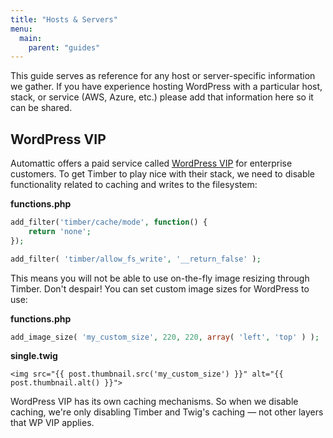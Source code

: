 ```yaml
---
title: "Hosts & Servers"
menu:
  main:
    parent: "guides"
---
```


This guide serves as reference for any host or server-specific information we gather. If you have experience hosting WordPress with a particular host, stack, or service (AWS, Azure, etc.) please add that information here so it can be shared.


## WordPress VIP

Automattic offers a paid service called [WordPress VIP](https://wpvip.com/) for enterprise customers. To get Timber to play nice with their stack, we need to disable functionality related to caching and writes to the filesystem:

**functions.php**

```php
add_filter('timber/cache/mode', function() {
	return 'none';
});
```

```php
add_filter( 'timber/allow_fs_write', '__return_false' );
```

This means you will not be able to use on-the-fly image resizing through Timber. Don't despair! You can set custom image sizes for WordPress to use:

**functions.php**
```php
add_image_size( 'my_custom_size', 220, 220, array( 'left', 'top' ) );
```

**single.twig**
```twig
<img src="{{ post.thumbnail.src('my_custom_size') }}" alt="{{ post.thumbnail.alt() }}">
```

WordPress VIP has its own caching mechanisms. So when we disable caching, we're only disabling Timber and Twig's caching — not other layers that WP VIP applies.